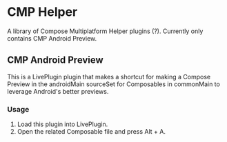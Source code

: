 # CMP Helper
A library of Compose Multiplatform Helper plugins (?). Currently only contains CMP Android Preview.

## CMP Android Preview
This is a LivePlugin plugin that makes a shortcut for making a Compose Preview in the androidMain 
sourceSet for Composables in commonMain to leverage Android's better previews.

### Usage
1. Load this plugin into LivePlugin.
2. Open the related Composable file and press Alt + A.
